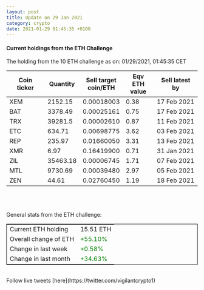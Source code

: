 ```yaml
---
layout: post
title: Update on 29 Jan 2021
category: crypto
date: 2021-01-29 01:45:35 +0100
---
```

<!-- Global site tag (gtag.js) - Google Analytics -->
<script async src="https://www.googletagmanager.com/gtag/js?id=UA-103831149-5"></script>
<script>
  window.dataLayer = window.dataLayer || [];
  function gtag(){dataLayer.push(arguments);}
  gtag('js', new Date());

  gtag('config', 'UA-103831149-5');
</script>


#### Current holdings from the ETH Challenge

The holding from the 10 ETH challenge as on: 01/29/2021, 01:45:35 CET

|Coin ticker|Quantity|Sell target<br>coin/ETH|Eqv ETH<br>value|Sell latest by|
|-----------|--------|-----------|-----------|--------------|
XEM|2152.15|  0.00018003|0.38|17 Feb 2021|
BAT|3378.49|  0.00025161|0.75|17 Feb 2021|
TRX|39281.5|  0.00002610|0.87|11 Feb 2021|
ETC|634.71|  0.00698775|3.62|03 Feb 2021|
REP|235.97|  0.01660050|3.31|13 Feb 2021|
XMR|6.97|  0.16419900|0.71|31 Jan 2021|
ZIL|35463.18|  0.00006745|1.71|07 Feb 2021|
MTL|9730.69|  0.00039480|2.97|05 Feb 2021|
ZEN|44.61|  0.02760450|1.19|18 Feb 2021|

<br>
<br>
<br>
General stats from the ETH challenge:

<table style="border:1px solid black;margin-left:auto;margin-right:auto;">
	<tbody>
	<tr>
		<td>Current ETH holding</td>
		<td>     15.51 ETH</td>
	</tr>
	<tr>
		<td>Overall change of ETH</td>
		<td><font color="green">+55.10%</font></td>
	</tr>
	<tr>
		<td>Change in last week</td>
		<td><font color="green">+0.58%</font></td>
	</tr>
	<tr>
		<td>Change in last month</td>
		<td><font color="green">+34.63%</font></td>
	</tr>
	</tbody>
</table>

<br>
Follow live tweets [here](https://twitter.com/vigilantcrypto1)
<br>
<br>
